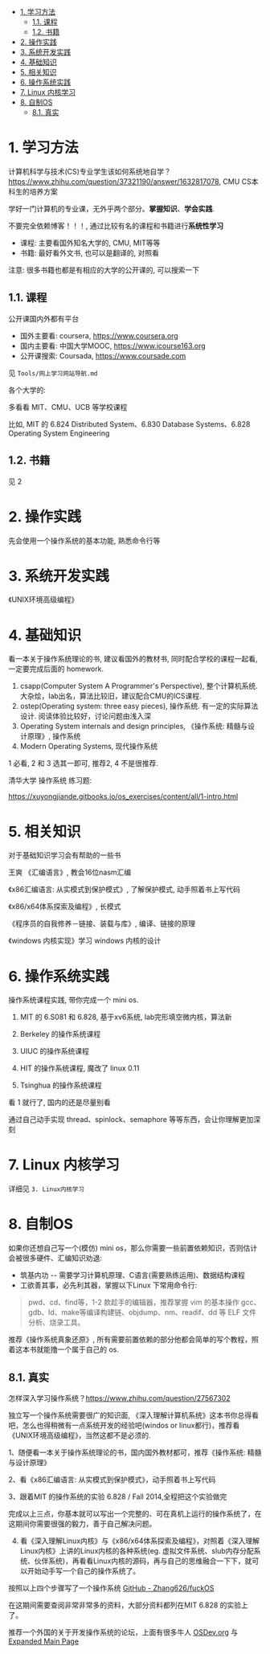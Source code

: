 
<!-- @import "[TOC]" {cmd="toc" depthFrom=1 depthTo=6 orderedList=false} -->

<!-- code_chunk_output -->

- [1. 学习方法](#1-学习方法)
  - [1.1. 课程](#11-课程)
  - [1.2. 书籍](#12-书籍)
- [2. 操作实践](#2-操作实践)
- [3. 系统开发实践](#3-系统开发实践)
- [4. 基础知识](#4-基础知识)
- [5. 相关知识](#5-相关知识)
- [6. 操作系统实践](#6-操作系统实践)
- [7. Linux 内核学习](#7-linux-内核学习)
- [8. 自制OS](#8-自制os)
  - [8.1. 真实](#81-真实)

<!-- /code_chunk_output -->

# 1. 学习方法

计算机科学与技术(CS)专业学生该如何系统地自学？https://www.zhihu.com/question/37321190/answer/1632817078, CMU CS本科生的培养方案

学好一门计算机的专业课，无外乎两个部分。**掌握知识**、**学会实践**.

不要完全依赖博客！！！, 通过比较有名的课程和书籍进行**系统性学习**

* 课程: 主要看国外知名大学的, CMU, MIT等等
* 书籍: 最好看外文书, 也可以是翻译的, 对照看

注意: 很多书籍也都是有相应的大学的公开课的, 可以搜索一下

## 1.1. 课程

公开课国内外都有平台

* 国外主要看: coursera, https://www.coursera.org
* 国内主要看: 中国大学MOOC, https://www.icourse163.org
* 公开课搜索: Coursada, https://www.coursade.com

见 `Tools/网上学习网站导航.md`

各个大学的:

多看看 MIT、CMU、UCB 等学校课程

比如, MIT 的 6.824 Distributed System、6.830 Database Systems、6.828 Operating System Engineering 

## 1.2. 书籍

见 2

# 2. 操作实践

先会使用一个操作系统的基本功能, 熟悉命令行等

# 3. 系统开发实践

《UNIX环境高级编程》

# 4. 基础知识

看一本关于操作系统理论的书, 建议看国外的教材书, 同时配合学校的课程一起看, 一定要完成后面的 homework.

1. csapp(Computer System A Programmer's Perspective), 整个计算机系统. 大杂烩，lab出名，算法比较旧，建议配合CMU的ICS课程.
2. ostep(Operating system: three easy pieces), 操作系统. 有一定的实际算法设计. 阅读体验比较好，讨论问题由浅入深
3. Operating System internals and design principles, 《操作系统: 精髓与设计原理》, 操作系统
4. Modern Operating Systems, 现代操作系统

1 必看, 2 和 3 选其一即可, 推荐2, 4 不是很推荐.

清华大学 操作系统 练习题:

https://xuyongjiande.gitbooks.io/os_exercises/content/all/1-intro.html

# 5. 相关知识

对于基础知识学习会有帮助的一些书

王爽 《汇编语言》, 教会16位nasm汇编

《x86汇编语言: 从实模式到保护模式》, 了解保护模式, 动手照着书上写代码

《x86/x64体系探索及编程》, 长模式

《程序员的自我修养－链接、装载与库》, 编译、链接的原理

《windows 内核实现》学习 windows 内核的设计

# 6. 操作系统实践

操作系统课程实践, 带你完成一个 mini os.

1. MIT 的 6.S081 和 6.828, 基于xv6系统, lab完形填空微内核，算法新

2. Berkeley 的操作系统课程

3. UIUC 的操作系统课程

4. HIT 的操作系统课程, 魔改了 linux 0.11

5. Tsinghua 的操作系统课程

看 1 就行了, 国内的还是尽量别看

通过自己动手实现 thread、spinlock、semaphore 等等东西，会让你理解更加深刻

# 7. Linux 内核学习

详细见 `3. Linux内核学习`

# 8. 自制OS

如果你还想自己写一个(模仿) mini os，那么你需要一些前置依赖知识，否则估计会被很多硬件、汇编知识劝退: 

* 筑基内功 -- 需要学习计算机原理、C语言(需要熟练运用)、数据结构课程
* 工欲善其事，必先利其器，掌握以下Linux 下常用命令行:  

>pwd、cd、find等，1-2 款趁手的编辑器，推荐掌握 vim 的基本操作  gcc、gdb、ld、make等编译构建链、objdump、nm、readif、dd 等 ELF 文件分析、烧录工具。

推荐《操作系统真象还原》, 所有需要前置依赖的部分他都会简单的写个教程，照着这本书就能撸一个属于自己的 os.

## 8.1. 真实

怎样深入学习操作系统？https://www.zhihu.com/question/27567302

独立写一个操作系统需要很广的知识面, 《深入理解计算机系统》这本书你总得看吧，怎么也得稍微有一点系统开发的经验吧(windos or linux都行)，推荐看《UNIX环境高级编程》，当然这都不是必须的.

1、随便看一本关于操作系统理论的书，国内国外教材都可，推荐《操作系统: 精髓与设计原理》

2、看《x86汇编语言: 从实模式到保护模式》，动手照着书上写代码

3、跟着MIT 的操作系统的实验 6.828 / Fall 2014,全程把这个实验做完

完成以上三点，你基本就可以写出一个完整的、可在真机上运行的操作系统了，在这期间你需要很强的毅力，善于自己解决问题。

4. 看《深入理解Linux内核》与《x86/x64体系探索及编程》，对照着《深入理解Linux内核》上讲的Linux内核的各种系统(eg. 虚拟文件系统、slub内存分配系统、伙伴系统)，再看看Linux内核的源码，再与自己的思维融合一下下，就可以开始动手写一个自己的操作系统了。

按照以上四个步骤写了一个操作系统 [GitHub - Zhang626/fuckOS](https://github.com/comiser/fuckOS)

在这期间需要查阅非常非常多的资料，大部分资料都列在MIT 6.828 的实验上了。

推荐一个外国的关于开发操作系统的论坛，上面有很多牛人 [OSDev.org](https://forum.osdev.org/) 与 [Expanded Main Page](https://wiki.osdev.org/Main_Page)


